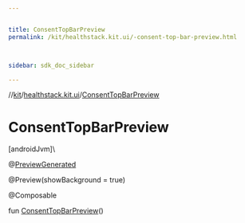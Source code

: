 ```yaml
---


title: ConsentTopBarPreview
permalink: /kit/healthstack.kit.ui/-consent-top-bar-preview.html



sidebar: sdk_doc_sidebar

---
```



//[kit](/kit.html)/[healthstack.kit.ui](index.html)/[ConsentTopBarPreview](-consent-top-bar-preview.html)



# ConsentTopBarPreview



[androidJvm]\




@[PreviewGenerated](../healthstack.kit.annotation/-preview-generated/index.html)



@Preview(showBackground = true)



@Composable



fun [ConsentTopBarPreview](-consent-top-bar-preview.html)()






